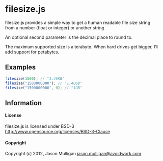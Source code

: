 # filesize.js
filesize.js provides a simple way to get a human readable file size string from a number (float or integer) or another string.

An optional second parameter is the decimal place to round to.

The maximum supported size is a terabyte. When hard drives get bigger, I'll add support for petabytes.

## Examples
``` js
filesize(1500); // "1.46KB"
filesize("1500000000"); // "1.40GB"
filesize("1500000000", 0); // "1GB"
```

## Information
#### License
filesize.js is licensed under BSD-3 http://www.opensource.org/licenses/BSD-3-Clause

#### Copyright
Copyright (c) 2012, Jason Mulligan <jason.mulligan@avoidwork.com>